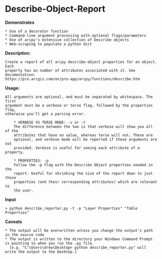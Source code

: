 # Describe-Object-Report

**Demonstrates**

    * Use of a decorator function
    * Command-line argument processing with optional flags/parameters
    * Use of arcpy's extensive collection of Describe objects
    * Web-scraping to populate a python dict

**Description:**

    Create a report of all arcpy describe-object properties for an object. Each
    property has an number of attributes associated with it. See documentation:
    https://pro.arcgis.com/en/pro-app/arcpy/functions/describe.htm

**Usage:**

    All arguments are optional, and must be separated by whitespace. The first
    argument must be a verbose or terse flag, followed by the properties flag,
    otherwise you'll get a parsing error.

        * VERBOSE VS TERSE MODE: -v or -t
        The difference between the two is that verbose will show you all of the
        attributes that have no value, whereas terse will not. These are
        optional, and verbose mode will be reported if these arguments are not
        provided. Verbose is useful for seeing each attribute of a property.

        * PROPERTIES: -p
        Follow the -p flag with the Describe Object properties needed in the
        report. Useful for shrinking the size of the report down to just those
        properties (and their corresponding attributes) which are relevant to
        the user.

**Input**

    > python describe_reporter.py -t -p "Layer Properties" "Table Properties"

**Caveats**

    * The output will be overwritten unless you change the output's path in the source code
    * The output is written to the directory your Windows Command Prompt is pointing to when you run the .py file.
      [e.g. "C:\Users\drew\Desktop> python describe_reporter.py" will write the output to the Desktop.]
